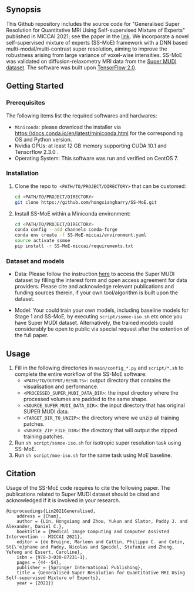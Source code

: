 ## Synopsis

This Github repository includes the source code for "Generalised Super Resolution for Quantitative MRI Using Self-supervised Mixture of Experts" published in MICCAI 2021; see the paper in the [link](https://link.springer.com/chapter/10.1007/978-3-030-87231-1_5). We incorporate a novel self-supervised mixture of experts (SS-MoE) framework with a DNN based multi-modal/multi-contrast super resolution, aiming to improve the robustness arising from large variance of voxel-wise intensities. SS-MoE was validated on diffusion-relaxometry MRI data from the [Super MUDI dataset](https://www.developingbrain.co.uk/data/). The software was built upon [TensorFlow 2.0](https://www.tensorflow.org/install). 



## Getting Started

### Prerequisites

The following items list the required softwares and hardwares:
* `Miniconda`: please download the installer via https://docs.conda.io/en/latest/miniconda.html for the corresponding OS and Python version.
* Nvidia GPUs: at least 12 GB memory supporting CUDA 10.1 and Tensorflow 2.3.0 .
* Operating System: This software was run and verified on CentOS 7.

### Installation

1. Clone the repo to` <PATH/TO/PROJECT/DIRECTORY>` that can be customed:
   ```sh
   cd <PATH/TO/PROJECT/DIRECTORY>
   git clone https://github.com/hongxiangharry/SS-MoE.git
   ```
2. Install SS-MoE within a Miniconda environment:
   ```sh
   cd <PATH/TO/PROJECT/DIRECTORY>
   conda config --add channels conda-forge
   conda env create -f SS-MoE-miccai/environment.yaml
   source activate ssmoe
   pip install -r SS-MoE-miccai/requirements.txt
   ```

### Dataset and models

* Data: 
  Please follow the instruction [here](https://www.developingbrain.co.uk/data/) to access the Super MUDI dataset by filling the interest form and open access agreement for data providers. Please cite and acknowledge relevant publications and funding sources therein, if your own tool/algorithm is built upon the dataset.

* Model:
  Your could train your own models, including baseline models for Stage 1 and SS-MoE, by executing `script/ssmoe-iso.sh` etc once you have Super MUDI dataset. Alternatively, the trained models could considerably be open to public via special request after the extention of the full paper.


## Usage

1. Fill in the following directories in `main/config_*.py` and `script/*.sh` to complete the entire workflow of the SS-MoE software:
   * `<PATH/TO/OUTPUT/RESULTS>`: output directory that contains the visualisation and performance.
   * `<PROCESSED_SUPER_MUDI_DATA_DIR>`: the input directory where the processed volumes are padded to the same shape.
   * `<SOURCE_SUPER_MUDI_DATA_DIR>`: the input directory that has original SUPER MUDI data.
   * `<TARGET_DIR_TO_UNZIP>`: the directory where we unzip all training patches.
   * `<SOURCE_ZIP_FILE_DIR>`: the directory that will output the zipped training patches.
2. Run `sh script/ssmoe-iso.sh` for isotropic super resolution task using SS-MoE.
3. Run `sh script/moe-iso.sh` for the same task using MoE baseline.



## Citation

Usage of the SS-MoE code requires to cite the following paper. The publications related to Super MUDI dataset should be cited and acknowledged if it is involved in your research.

```
@inproceedings{Lin2021Generalised,
	address = {Cham},
	author = {Lin, Hongxiang and Zhou, Yukun and Slator, Paddy J. and Alexander, Daniel C.},
	booktitle = {Medical Image Computing and Computer Assisted Intervention -- MICCAI 2021},
	editor = {de Bruijne, Marleen and Cattin, Philippe C. and Cotin, St{\'e}phane and Padoy, Nicolas and Speidel, Stefanie and Zheng, Yefeng and Essert, Caroline},
	isbn = {978-3-030-87231-1},
	pages = {44--54},
	publisher = {Springer International Publishing},
	title = {Generalised Super Resolution for Quantitative MRI Using Self-supervised Mixture of Experts},
	year = {2021}}
```


